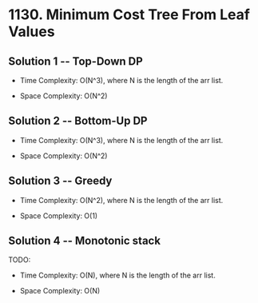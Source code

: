 # 1130. Minimum Cost Tree From Leaf Values

## Solution 1 -- Top-Down DP

* Time Complexity: O(N^3), where N is the length of the arr list.

* Space Complexity: O(N^2)

## Solution 2 -- Bottom-Up DP

* Time Complexity: O(N^3), where N is the length of the arr list.

* Space Complexity: O(N^2)

## Solution 3 -- Greedy

* Time Complexity: O(N^2), where N is the length of the arr list.

* Space Complexity: O(1)

## Solution 4 -- Monotonic stack

TODO:

* Time Complexity: O(N), where N is the length of the arr list.

* Space Complexity: O(N)